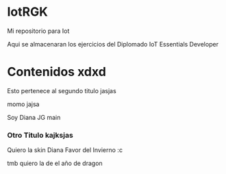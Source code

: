 <a id="intro"></a>
# IotRGK
Mi repositorio para Iot

Aqui se almacenaran los ejercicios del Diplomado IoT Essentials Developer
# Contenidos xdxd
Esto pertenece al segundo titulo jasjas

momo jajsa

Soy Diana JG main

### Otro Titulo kajksjas
Quiero la skin Diana Favor del Invierno :c

tmb quiero la de el año de dragon